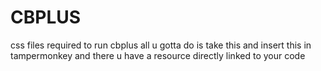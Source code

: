 # CBPLUS
css files required to run cbplus
all u gotta do is take this and insert this in tampermonkey and there u have a resource directly linked to your code
